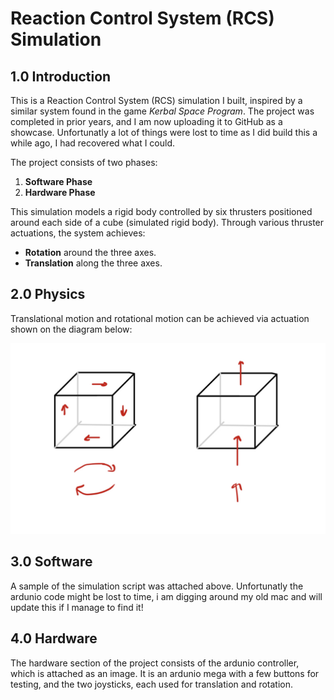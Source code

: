 # Reaction Control System (RCS) Simulation

## 1.0 Introduction
This is a Reaction Control System (RCS) simulation I built, inspired by a similar system found in the game *Kerbal Space Program*. The project was completed in prior years, and I am now uploading it to GitHub as a showcase. Unfortunatly a lot of things were lost to time as I did build this a while ago, I had recovered what I could.

The project consists of two phases:
1. **Software Phase**
2. **Hardware Phase**

This simulation models a rigid body controlled by six thrusters positioned around each side of a cube (simulated rigid body). Through various thruster actuations, the system achieves:
- **Rotation** around the three axes.
- **Translation** along the three axes.

## 2.0 Physics
Translational motion and rotational motion can be achieved via actuation shown on the diagram below:

![RCS Diagram](rcs_diagram.png)

## 3.0 Software
A sample of the simulation script was attached above. Unfortunatly the ardunio code might be lost to time, i am digging around my old mac and will update this if I manage to find it!

## 4.0 Hardware
The hardware section of the project consists of the ardunio controller, which is attached as an image. It is an ardunio mega with a few buttons for testing, and the two joysticks, each used for translation and rotation.
